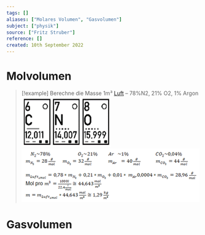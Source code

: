 ```yaml
---
tags: []
aliases: ["Molares Volumen", "Gasvolumen"]
subject: ["physik"]
source: ["Fritz Struber"]
reference: []
created: 10th September 2022
---
```


# Molvolumen

> [!example] Berechne die Masse 1m³ [Luft](physik/Lufthülle%20der%20Erde.md) – 78%N2, 21% O2, 1% Argon
> ![CNO](assets/CNO.png)
> ![MolLuftGLS](assets/MolLuftGLS.png)

# Gasvolumen
